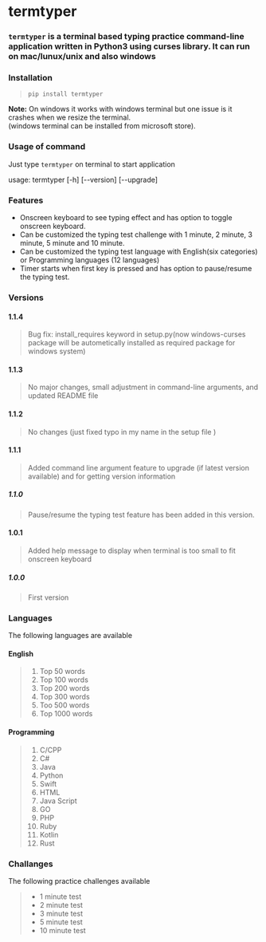 # termtyper

### `termtyper` is a terminal based typing practice command-line application written in Python3 using curses library. It can run on mac/lunux/unix and also windows

### Installation
> `pip install termtyper`

**Note:** On windows it works with windows terminal but one issue is it crashes when we resize the terminal.\
(windows terminal can be installed from microsoft store).


### Usage of command
Just type `termtyper` on terminal to start application

usage: termtyper [-h] [--version] [--upgrade]

### Features
- Onscreen keyboard to see typing effect and has option to toggle onscreen keyboard.
- Can be customized the typing test challenge with 1 minute, 2 minute, 3 minute, 5 minute and 10 minute.
- Can be customized the typing test language with English(six categories) or Programming languages (12 languages)
- Timer starts when first key is pressed and has option to pause/resume the typing test.


### Versions

#### 1.1.4
> Bug fix: install_requires keyword in setup.py(now windows-curses package will be autometically installed as required package for windows system)
#### 1.1.3
> No major changes, small adjustment in command-line arguments, and updated README file  
#### 1.1.2
> No changes (just fixed typo in my name in the setup file )
#### 1.1.1
> Added command line argument feature to upgrade (if latest version available) and for getting version information
##### 1.1.0
> Pause/resume the typing test feature has been added in this version.
#### 1.0.1
> Added help message to display when terminal is too small to fit onscreen keyboard
##### 1.0.0
> First version

### Languages

The following languages are available

#### English
>1. Top 50 words
>2. Top 100 words
>3. Top 200 words
>4. Top 300 words
>5. Too 500 words
>6. Top 1000 words

#### Programming 
>1. C/CPP
>2. C#
>3. Java
>4. Python
>5. Swift
>6. HTML
>7. Java Script
>8. GO
>9. PHP
>10. Ruby
>11. Kotlin
>12. Rust

### Challanges
The following practice challenges available
>- 1 minute test
>- 2 minute test
>- 3 minute test
>- 5 minute test
>- 10 minute test
